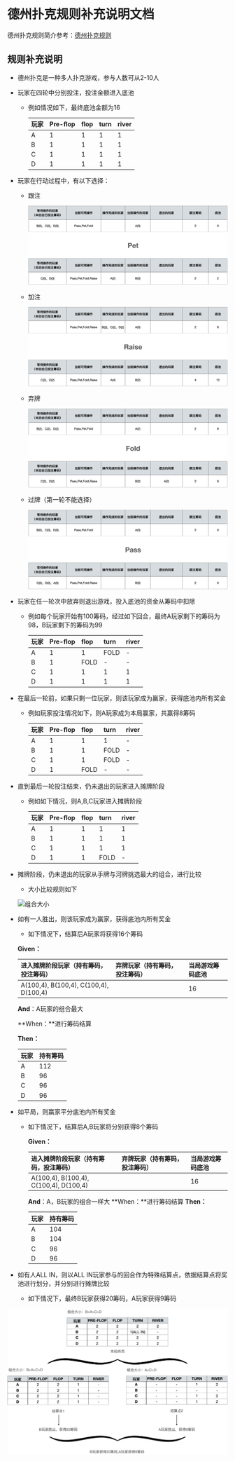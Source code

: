 # 德州扑克规则补充说明文档

德州扑克规则简介参考：[德州扑克规则](http://sports.163.com/special/poker_rule/ )

## 规则补充说明

- 德州扑克是⼀种多⼈扑克游戏，参与⼈数可从2-10⼈

- 玩家在四轮中分别投注，投注⾦额进⼊底池

  - 例如情况如下，最终底池金额为16

    | 玩家 | Pre-flop | flop | turn | river |
    | ---- | -------- | ---- | ---- | ----- |
    | A    | 1        | 1    | 1    | 1     |
    | B    | 1        | 1    | 1    | 1     |
    | C    | 1        | 1    | 1    | 1     |
    | D    | 1        | 1    | 1    | 1     |

- 玩家在行动过程中，有以下选择：

  - 跟注

    ![image-20210425101049094](https://raw.githubusercontent.com/ThxNo/firenze-project-texas-holdem/main/README.assets/image-20210425101049094.png)

  - 加注

    ![image-20210425101110934](https://raw.githubusercontent.com/ThxNo/firenze-project-texas-holdem/main/README.assets/image-20210425101110934.png)

  - 弃牌

    ![image-20210425101121951](https://raw.githubusercontent.com/ThxNo/firenze-project-texas-holdem/main/README.assets/image-20210425101121951.png)

  - 过牌（第一轮不能选择）

    ![image-20210425101132016](https://raw.githubusercontent.com/ThxNo/firenze-project-texas-holdem/main/README.assets/image-20210425101132016.png)

- 玩家在任⼀轮次中放弃则退出游戏，投⼊底池的资⾦从筹码中扣除

  - 例如每个玩家开始有100筹码，经过如下回合，最终A玩家剩下的筹码为98，B玩家剩下的筹码为99

    | 玩家 | Pre-flop | flop | turn | river |
    | ---- | -------- | ---- | ---- | ----- |
    | A    | 1        | 1    | FOLD | -     |
    | B    | 1        | FOLD | -    | -     |
    | C    | 1        | 1    | 1    | 1     |
    | D    | 1        | 1    | 1    | 1     |

- 在最后⼀轮前，如果只剩⼀位玩家，则该玩家成为赢家，获得底池内所有奖⾦

  - 例如玩家投注情况如下，则A玩家成为本局赢家，共赢得8筹码

    | 玩家 | Pre-flop | flop | turn | river |
    | ---- | -------- | ---- | ---- | ----- |
    | A    | 1        | 1    | 1    | -     |
    | B    | 1        | 1    | FOLD | -     |
    | C    | 1        | 1    | FOLD | -     |
    | D    | 1        | FOLD | -    | -     |
  
- 直到最后⼀轮投注结束，仍未退出的玩家进⼊摊牌阶段

  - 例如如下情况，则A,B,C玩家进入摊牌阶段

    | 玩家 | Pre-flop | flop | turn | river |
    | ---- | -------- | ---- | ---- | ----- |
    | A    | 1        | 1    | 1    | 1     |
    | B    | 1        | 1    | 1    | 1     |
    | C    | 1        | 1    | 1    | 1     |
    | D    | 1        | 1    | FOLD | -     |

- 摊牌阶段，仍未退出的玩家从⼿牌与河牌挑选最⼤的组合，进⾏⽐较

  - 大小比较规则如下

  ![组合大小](http://static.ws.126.net/sports/2014/10/16/201410161826390d1e8.png)

- 如有⼀⼈胜出，则该玩家成为赢家，获得底池内所有奖⾦

  - 如下情况下，结算后A玩家将获得16个筹码

  **Given：**

  | 进入摊牌阶段玩家（持有筹码，投注筹码） | 弃牌玩家（持有筹码，投注筹码） | 当局游戏筹码底池 |
  | -------------------------------------- | ------------------------------ | ---------------- |
  | A(100,4), B(100,4), C(100,4), D(100,4) |                                | 16               |

  **And**：A玩家的组合最大

  **When：**进行筹码结算

  **Then：**
  
  | 玩家 | 持有筹码 |
  | ---- | -------- |
  | A    | 112      |
  | B    | 96       |
  | C    | 96       |
  | D    | 96       |
  


- 如平局，则赢家平分底池内所有奖⾦


  - 如下情况下，结算后A,B玩家将分别获得8个筹码

    **Given：**
    
    | 进入摊牌阶段玩家（持有筹码，投注筹码） | 弃牌玩家（持有筹码，投注筹码） | 当局游戏筹码底池 |
    | -------------------------------------- | ------------------------------ | ---------------- |
    | A(100,4), B(100,4), C(100,4), D(100,4) |                                | 16               |
    
    **And**：A，B玩家的组合一样大
    **When：**进行筹码结算
    **Then：**
    
    | 玩家 | 持有筹码 |
    | ---- | -------- |
    | A    | 104      |
    | B    | 104      |
    | C    | 96       |
    | D    | 96       |

- 如有人ALL IN，则以ALL IN玩家参与的回合作为特殊结算点，依据结算点将奖池进行划分，并分别进行摊牌比较
  - 如下情况下，最终B玩家获得20筹码，A玩家获得9筹码

![all-in-example](https://raw.githubusercontent.com/ThxNo/firenze-project-texas-holdem/main/README.assets/image-20210425092320352.png)

